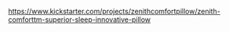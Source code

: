 https://www.kickstarter.com/projects/zenithcomfortpillow/zenith-comforttm-superior-sleep-innovative-pillow
